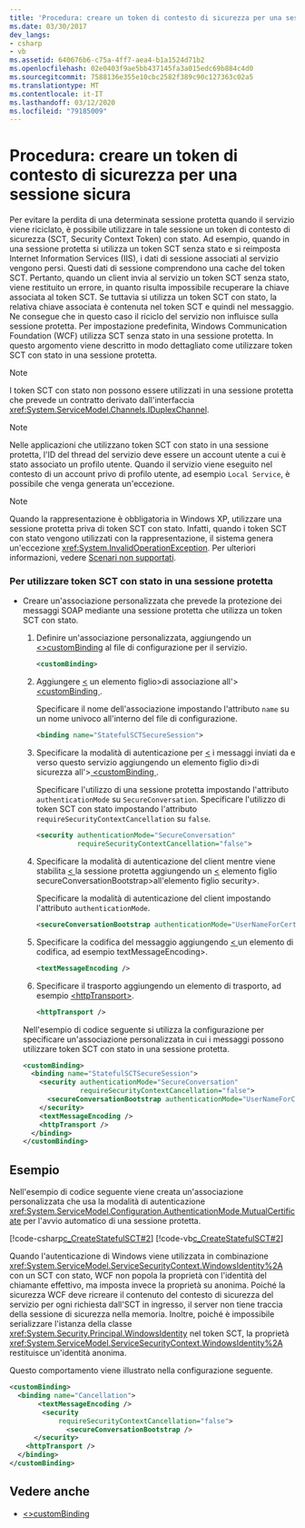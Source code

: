 ```yaml
---
title: 'Procedura: creare un token di contesto di sicurezza per una sessione sicura'
ms.date: 03/30/2017
dev_langs:
- csharp
- vb
ms.assetid: 640676b6-c75a-4ff7-aea4-b1a1524d71b2
ms.openlocfilehash: 02e0403f9ae5bb437145fa3a015edc69b884c4d0
ms.sourcegitcommit: 7588136e355e10cbc2582f389c90c127363c02a5
ms.translationtype: MT
ms.contentlocale: it-IT
ms.lasthandoff: 03/12/2020
ms.locfileid: "79185009"
---
```

# <a name="how-to-create-a-security-context-token-for-a-secure-session"></a>Procedura: creare un token di contesto di sicurezza per una sessione sicura
Per evitare la perdita di una determinata sessione protetta quando il servizio viene riciclato, è possibile utilizzare in tale sessione un token di contesto di sicurezza (SCT, Security Context Token) con stato. Ad esempio, quando in una sessione protetta si utilizza un token SCT senza stato e si reimposta Internet Information Services (IIS), i dati di sessione associati al servizio vengono persi. Questi dati di sessione comprendono una cache del token SCT. Pertanto, quando un client invia al servizio un token SCT senza stato, viene restituito un errore, in quanto risulta impossibile recuperare la chiave associata al token SCT. Se tuttavia si utilizza un token SCT con stato, la relativa chiave associata è contenuta nel token SCT e quindi nel messaggio. Ne consegue che in questo caso il riciclo del servizio non influisce sulla sessione protetta. Per impostazione predefinita, Windows Communication Foundation (WCF) utilizza SCT senza stato in una sessione protetta. In questo argomento viene descritto in modo dettagliato come utilizzare token SCT con stato in una sessione protetta.  
  
> [!NOTE]
> I token SCT con stato non possono essere utilizzati in una sessione protetta che prevede un contratto derivato dall'interfaccia <xref:System.ServiceModel.Channels.IDuplexChannel>.  
  
> [!NOTE]
> Nelle applicazioni che utilizzano token SCT con stato in una sessione protetta, l'ID del thread del servizio deve essere un account utente a cui è stato associato un profilo utente. Quando il servizio viene eseguito nel contesto di un account privo di profilo utente, ad esempio `Local Service`, è possibile che venga generata un'eccezione.  
  
> [!NOTE]
> Quando la rappresentazione è obbligatoria in Windows XP, utilizzare una sessione protetta priva di token SCT con stato. Infatti, quando i token SCT con stato vengono utilizzati con la rappresentazione, il sistema genera un'eccezione <xref:System.InvalidOperationException>. Per ulteriori informazioni, vedere [Scenari non supportati](../../../../docs/framework/wcf/feature-details/unsupported-scenarios.md).  
  
### <a name="to-use-stateful-scts-in-a-secure-session"></a>Per utilizzare token SCT con stato in una sessione protetta  
  
- Creare un'associazione personalizzata che prevede la protezione dei messaggi SOAP mediante una sessione protetta che utilizza un token SCT con stato.  
  
    1. Definire un'associazione personalizzata, aggiungendo un [ \<>customBinding](../../../../docs/framework/configure-apps/file-schema/wcf/custombinding.md) al file di configurazione per il servizio.  
  
        ```xml  
        <customBinding>  
        ```  
  
    2. Aggiungere [ \<](../../configure-apps/file-schema/wcf/bindings.md) un elemento figlio>di associazione all'>[ \<customBinding ](../../../../docs/framework/configure-apps/file-schema/wcf/custombinding.md).  
  
         Specificare il nome dell'associazione impostando l'attributo `name` su un nome univoco all'interno del file di configurazione.  
  
        ```xml  
        <binding name="StatefulSCTSecureSession">  
        ```  
  
    3. Specificare la modalità di autenticazione per [ \<](../../../../docs/framework/configure-apps/file-schema/wcf/security-of-custombinding.md) i messaggi inviati da e verso questo servizio aggiungendo un elemento figlio di>di sicurezza all'>[ \<customBinding ](../../../../docs/framework/configure-apps/file-schema/wcf/custombinding.md).  
  
         Specificare l'utilizzo di una sessione protetta impostando l'attributo `authenticationMode` su `SecureConversation`. Specificare l'utilizzo di token SCT con stato impostando l'attributo `requireSecurityContextCancellation` su `false`.  
  
        ```xml  
        <security authenticationMode="SecureConversation"  
                  requireSecurityContextCancellation="false">  
        ```  
  
    4. Specificare la modalità di autenticazione del client mentre viene stabilita [ \< ](../../../../docs/framework/configure-apps/file-schema/wcf/security-of-custombinding.md)la sessione protetta aggiungendo un [ \<](../../../../docs/framework/configure-apps/file-schema/wcf/secureconversationbootstrap.md) elemento figlio secureConversationBootstrap>all'elemento figlio security>.  
  
         Specificare la modalità di autenticazione del client impostando l'attributo `authenticationMode`.  
  
        ```xml  
        <secureConversationBootstrap authenticationMode="UserNameForCertificate" />  
        ```  
  
    5. Specificare la codifica del messaggio aggiungendo [ \< ](../../../../docs/framework/configure-apps/file-schema/wcf/textmessageencoding.md)un elemento di codifica, ad esempio textMessageEncoding>.  
  
        ```xml  
        <textMessageEncoding />  
        ```  
  
    6. Specificare il trasporto aggiungendo un elemento di trasporto, ad esempio [ \<httpTransport>](../../../../docs/framework/configure-apps/file-schema/wcf/httptransport.md).  
  
        ```xml  
        <httpTransport />  
        ```  
  
     Nell'esempio di codice seguente si utilizza la configurazione per specificare un'associazione personalizzata in cui i messaggi possono utilizzare token SCT con stato in una sessione protetta.  
  
    ```xml  
    <customBinding>  
      <binding name="StatefulSCTSecureSession">  
        <security authenticationMode="SecureConversation"  
                  requireSecurityContextCancellation="false">  
          <secureConversationBootstrap authenticationMode="UserNameForCertificate" />  
        </security>  
        <textMessageEncoding />  
        <httpTransport />  
      </binding>  
    </customBinding>  
    ```  
  
## <a name="example"></a>Esempio  
 Nell'esempio di codice seguente viene creata un'associazione personalizzata che usa la modalità di autenticazione <xref:System.ServiceModel.Configuration.AuthenticationMode.MutualCertificate> per l'avvio automatico di una sessione protetta.  
  
 [!code-csharp[c_CreateStatefulSCT#2](../../../../samples/snippets/csharp/VS_Snippets_CFX/c_createstatefulsct/cs/secureservice.cs#2)]
 [!code-vb[c_CreateStatefulSCT#2](../../../../samples/snippets/visualbasic/VS_Snippets_CFX/c_createstatefulsct/vb/secureservice.vb#2)]  
  
 Quando l'autenticazione di Windows viene utilizzata in combinazione <xref:System.ServiceModel.ServiceSecurityContext.WindowsIdentity%2A> con un SCT con stato, WCF non popola la proprietà con l'identità del chiamante effettivo, ma imposta invece la proprietà su anonima. Poiché la sicurezza WCF deve ricreare il contenuto del contesto di sicurezza del servizio per ogni richiesta dall'SCT in ingresso, il server non tiene traccia della sessione di sicurezza nella memoria. Inoltre, poiché è impossibile serializzare l'istanza della classe <xref:System.Security.Principal.WindowsIdentity> nel token SCT, la proprietà <xref:System.ServiceModel.ServiceSecurityContext.WindowsIdentity%2A> restituisce un'identità anonima.  
  
 Questo comportamento viene illustrato nella configurazione seguente.  
  
```xml  
<customBinding>  
  <binding name="Cancellation">  
       <textMessageEncoding />  
        <security
            requireSecurityContextCancellation="false">  
              <secureConversationBootstrap />  
      </security>  
    <httpTransport />  
  </binding>  
</customBinding>  
```  
  
## <a name="see-also"></a>Vedere anche

- [\<>customBinding](../../../../docs/framework/configure-apps/file-schema/wcf/custombinding.md)
